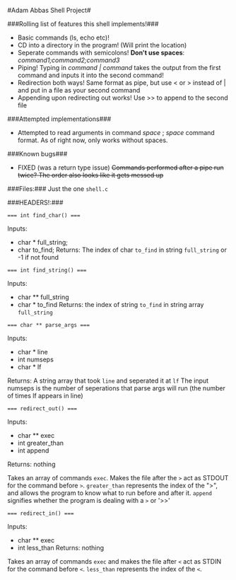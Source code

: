 #Adam Abbas Shell Project#

###Rolling list of features this shell implements!###

* Basic commands (ls, echo etc)!
* CD into a directory in the program! (Will print the location)
* Seperate commands with semicolons! **Don't use spaces**: *command1;command2;command3*
* Piping! Typing in *command*  *|* *command* takes the output from the first command and inputs it into the second command!
* Redirection both ways! Same format as pipe, but use < or > instead of | and put in a file as your second command
* Appending upon redirecting out works! Use >> to append to the second file


###Attempted implementations###
* Attempted to read arguments in command *space* ; *space* command format. As of right now, only works without spaces.

###Known bugs###
* FIXED (was a return type issue) ~~Commands performed after a pipe run twice? The order also looks like it gets messed up~~

###Files:###
Just the one `shell.c`

###HEADERS!:###

```=== int find_char() === ```

Inputs:
- char * full_string;
- char to_find;
Returns: The index of char `to_find` in string `full_string` or -1 if not found

``` === int find_string() === ```

Inputs:
- char ** full_string
- char * to_find
Returns: the index of string `to_find` in string array `full_string`

``` === char ** parse_args === ```

Inputs:
- char * line
- int numseps
- char * lf

Returns: A string array that took `line` and seperated it at `lf`
The input numseps is the number of seperations that parse args will run (the number of times lf appears in line)

``` === redirect_out() === ```

Inputs:
- char ** exec
- int greater_than
- int append

Returns: nothing

Takes an array of commands `exec`. Makes the file after the `>` act as STDOUT for the command before `>`. `greater_than` represents the index of the ">", and allows the program to know what to run before and after it. `append` signifies whether the program is dealing with a `>` or '>>'

``` === redirect_in() === ```

Inputs:
- char ** exec
- int less_than
Returns: nothing

Takes an array of commands `exec` and makes the file after `<` act as STDIN for the command before `<`. `less_than` represents the index of the `<`.
